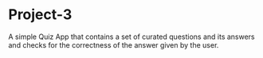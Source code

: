 # Project-3
A simple Quiz App that contains a set of curated questions and its answers and checks for the correctness of the answer given by the user.
